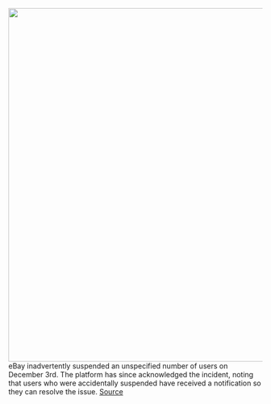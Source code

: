 <img src='https://cdn.vox-cdn.com/thumbor/fQDDF90qsiR0Sl2OUOdvZBqUZ-I=/0x0:4000x2666/1200x800/filters:focal(1680x1013:2320x1653)/cdn.vox-cdn.com/uploads/chorus_image/image/70230975/1234603350.0.jpg' width='700px' /><br/>
eBay inadvertently suspended an unspecified number of users on December 3rd. The platform has since acknowledged the incident, noting that users who were accidentally suspended have received a notification so they can resolve the issue.
<a href='https://www.theverge.com/2021/12/5/22818588/ebay-suspended-users-glitch'> Source <a/>